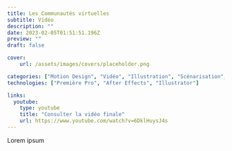 ```yaml
---
title: Les Communautés virtuelles
subtitle: Vidéo
description: ""
date: 2023-02-05T01:51:51.196Z
preview: ""
draft: false

cover:
    url: /assets/images/covers/placeholder.png

categories: ["Motion Design", "Vidéo", "Illustration", "Scénarisation", "MMI"]
technologies: ["Première Pro", "After Effects", "Illustrator"]

links:
  youtube:
    type: youtube
    title: "Consulter la vidéo finale"
    url: https://www.youtube.com/watch?v=6DklHuysJ4s
---
```


Lorem ipsum